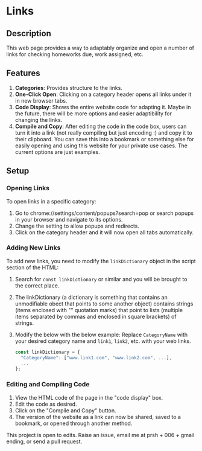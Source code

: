 # Links

## Description

This web page provides a way to adaptably organize and open a number of links for checking homeworks due, work assigned, etc.

## Features

1. **Categories**: Provides structure to the links.
2. **One-Click Open**: Clicking on a category header opens all links under it in new browser tabs.
3. **Code Display**: Shows the entire website code for adapting it. Maybe in the future, there will be more options and easier adaptibility for changing the links.
4. **Compile and Copy**: After editing the code in the code box, users can turn it into a link (not really compiling but just encoding :) and copy it to their clipboard. You can save this into a bookmark or something else for easily opening and using this website for your private use cases. The current options are just examples.

## Setup

### Opening Links

To open links in a specific category:

1. Go to chrome://settings/content/popups?search=pop or search popups in your browser and navigate to its options.
2. Change the setting to allow popups and redirects.
3. Click on the category header and it will now open all tabs automatically.

### Adding New Links

To add new links, you need to modify the `linkDictionary` object in the script section of the HTML:

1. Search for `const linkDictionary` or similar and you will be brought to the correct place.
2. The linkDictionary (a dictionary is something that contains an unmodifiable obect that points to some another object) contains strings (items enclosed with "" quotation marks) that point to lists (multiple items separated by commas and enclosed in square brackets) of strings.
3. Modify the below with the below example:
   Replace `CategoryName` with your desired category name and `link1`, `link2`, etc. with your web links.

   ```javascript
   const linkDictionary = {
     "CategoryName": ["www.link1.com", "www.link2.com", ...],
     ...
   };
   ```

### Editing and Compiling Code

1. View the HTML code of the page in the "code display" box.
2. Edit the code as desired.
3. Click on the "Compile and Copy" button.
4. The version of the website as a link can now be shared, saved to a bookmark, or opened through another method.

This project is open to edits. Raise an issue, email me at prsh + 006 + gmail ending, or send a pull request.
